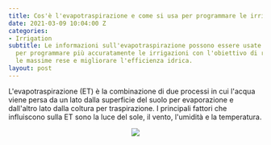 ```yaml
---
title: Cos'è l'evapotraspirazione e come si usa per programmare le irrigazioni?
date: 2021-03-09 10:04:00 Z
categories:
- Irrigation
subtitle: Le informazioni sull'evapotraspirazione possono essere usate dagli agricoltori
  per programmare più accuratamente le irrigazioni con l'obiettivo di raggiungere
  le massime rese e migliorare l'efficienza idrica.
layout: post
---
```



L'evapotraspirazione (ET) è la combinazione di due processi in cui l'acqua viene persa da un lato dalla superficie del suolo per evaporazione e dall'altro lato dalla coltura per traspirazione. I principali fattori che influiscono sulla ET sono la luce del sole, il vento, l'umidità e la temperatura.

<p align="center"> 
<img src="/uploads/Schermata%202021-03-09%20alle%2011.57.16.png">
</p>

